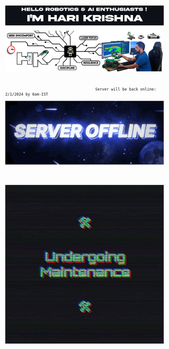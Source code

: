 

![Alt text for your image](git_title_1.png)

![Alt text for your image](git_cover_photo.png)

<br>

<!--------------------------- SERVER DOWN -------------------------------------->

                                            Server will be back online: 2/1/2024 by 6am-IST
                    
<p align="center">
  <img src="server1.gif" alt="Alt text for your image">
</p>
<br>
<br>
<p align="center">
  <img src="server2.gif" alt="Alt text for your image">
</p>
